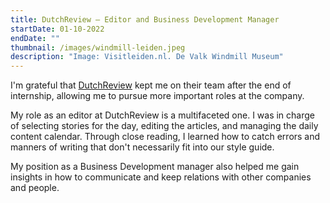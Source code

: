 ```yaml
---
title: DutchReview — Editor and Business Development Manager
startDate: 01-10-2022
endDate: ""
thumbnail: /images/windmill-leiden.jpeg
description: "Image: Visitleiden.nl. De Valk Windmill Museum"
---
```

I﻿'m grateful that [DutchReview](https://dutchreview.com/) kept me on their team after the end of internship, allowing me to pursue more important roles at the company. 

M﻿y role as an editor at DutchReview is a multifaceted one. I was in charge of selecting stories for the day, editing the articles, and managing the daily content calendar. Through close reading, I learned how to catch errors and manners of writing that don't necessarily fit into our style guide.

My position as a Business Development manager also helped me gain insights in how to communicate and keep relations with other companies and people.